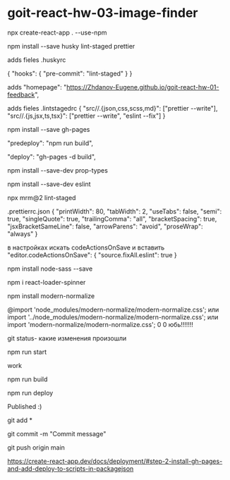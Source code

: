# goit-react-hw-03-image-finder
npx create-react-app . --use-npm

npm install --save husky lint-staged prettier

adds fieles .huskyrc

{ "hooks": { "pre-commit": "lint-staged" } }

adds "homepage": "https://Zhdanov-Eugene.github.io/goit-react-hw-01-feedback",

adds fieles .lintstagedrc { "src//.{json,css,scss,md}": ["prettier --write"], "src//.{js,jsx,ts,tsx}": ["prettier --write", "eslint --fix"] }

npm install --save gh-pages

"predeploy": "npm run build",

"deploy": "gh-pages -d build",

npm install --save-dev prop-types

npm install --save-dev eslint

npx mrm@2 lint-staged

.prettierrc.json 
{ "printWidth": 80, "tabWidth": 2, "useTabs": false, "semi": true, "singleQuote": true, "trailingComma": "all", "bracketSpacing": true, "jsxBracketSameLine": false, "arrowParens": "avoid", "proseWrap": "always" }

в настройках искать codeActionsOnSave и вставить "editor.codeActionsOnSave": { "source.fixAll.eslint": true }

npm install node-sass --save

npm i react-loader-spinner

npm install modern-normalize

 @import 'node_modules/modern-normalize/modern-normalize.css'; или import '../node_modules/modern-normalize/modern-normalize.css'; или import 'modern-normalize/modern-normalize.css'; 0 0 юбь!!!!!!!

git status- какие изменения произошли

npm run start

work

npm run build

npm run deploy

Published :)

git add *

git commit -m "Commit message"

git push origin main

https://create-react-app.dev/docs/deployment/#step-2-install-gh-pages-and-add-deploy-to-scripts-in-packagejson